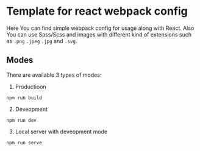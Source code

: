 # Template for react webpack config

Here You can find simple webpack config for usage along with React. Also You can use Sass/Scss and images with different kind of extensions such as `.png` `.jpeg` `.jpg` and `.svg`.

## Modes

There are available 3 types of modes:

1. Productioon

```
npm run build
```

2. Deveopment

```
npm run dev
```

3. Local server with deveopment mode

```
npm run serve
```
